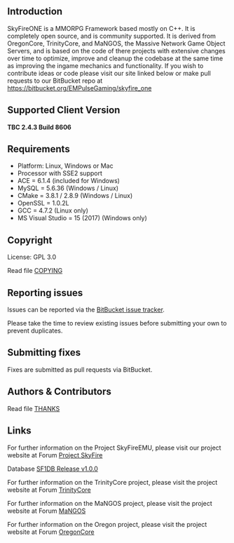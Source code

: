 ## Introduction

SkyFireONE is a MMORPG Framework based mostly on C++. 
It is completely open source, and is community supported. 
It is derived from OregonCore, TrinityCore, and MaNGOS, 
the Massive Network Game Object Servers, and is based on 
the code of there projects with extensive changes over time 
to optimize, improve and cleanup the codebase at the same 
time as improving the ingame mechanics and functionality. 
If you wish to contribute ideas or code please visit 
our site linked below or make pull requests to our BitBucket repo at 
https://bitbucket.org/EMPulseGaming/skyfire_one

## Supported Client Version
**TBC 2.4.3 Build 8606**

## Requirements
+ Platform: Linux, Windows or Mac
+ Processor with SSE2 support
+ ACE     = 6.1.4 (included for Windows)
+ MySQL   = 5.6.36 (Windows / Linux)
+ CMake   = 3.8.1 / 2.8.9 (Windows / Linux)
+ OpenSSL = 1.0.2L
+ GCC     = 4.7.2 (Linux only)
+ MS Visual Studio = 15 (2017) (Windows only)

## Copyright

License: GPL 3.0

Read file [COPYING](COPYING.md)

## Reporting issues

Issues can be reported via the [BitBucket issue tracker](https://bitbucket.org/EMPulseGaming/skyfire_one/issues).

Please take the time to review existing issues before submitting your own to
prevent duplicates.

## Submitting fixes

Fixes are submitted as pull requests via BitBucket.

## Authors &amp; Contributors

Read file [THANKS](https://github.com/ProjectSkyfire/SkyFireEMU/tree/master/doc/THANKS.md)

## Links

For further information on the Project SkyFireEMU, please visit our
project website at Forum [Project SkyFire](http://www.projectskyfire.org)

Database [SF1DB Release v1.0.0](https://www.projectskyfire.org/index.php?/files/file/28-skyfireone-db-release/)

For further information on the TrinityCore project, please visit the
project website at Forum [TrinityCore](http://www.TrinityCore.org)

For further information on the MaNGOS project, please visit the
project website at Forum [MaNGOS](http://www.getmangos.com/)

For further information on the Oregon project, please visit the
project website at Forum [OregonCore](http://www.oregoncore.com/)
